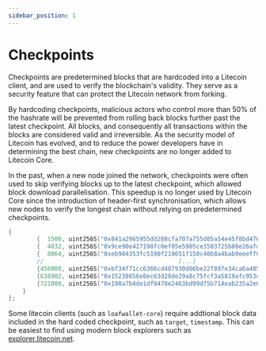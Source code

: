 ```yaml
---
sidebar_position: 1
---
```


# Checkpoints

Checkpoints are predetermined blocks that are hardcoded into a Litecoin client, and are used to verify the blockchain's validity. 
They serve as a security feature that can protect the Litecoin network from forking.

By hardcoding checkpoints, malicious actors who control more than 50% of the hashrate will be prevented from rolling back blocks
further past the latest checkpoint. All blocks, and consequently all transactions within the blocks are considered valid and irreversible.
As the security model of Litecoin has evolved, and to reduce the power developers have in determining the best chain, new checkpoints
are no longer added to Litecoin Core.

In the past, when a new node joined the network, checkpoints were often used to skip verifying blocks up to the latest checkpoint, which allowed block download parallelisation. This speedup is no longer used by Litecoin Core since the introduction of header-first synchronisation, which allows new nodes to verify the longest chain without relying on predetermined checkpoints.

```cpp title="src/chainparams.cpp#L149" link="https://github.com/litecoin-project/litecoin/blob/master/src/chainparams.cpp#L149"
{
        {  1500, uint256S("0x841a2965955dd288cfa707a755d05a54e45f8bd476835ec9af4402a2b59a2967")},
        {  4032, uint256S("0x9ce90e427198fc0ef05e5905ce3503725b80e26afd35a987965fd7e3d9cf0846")},
        {  8064, uint256S("0xeb984353fc5190f210651f150c40b8a4bab9eeeff0b729fcb3987da694430d70")},
        //                                      [...]                                         //
        {456000, uint256S("0xbf34f71cc6366cd487930d06be22f897e34ca6a40501ac7d401be32456372004")},
        {638902, uint256S("0x15238656e8ec63d28de29a8c75fcf3a5819afc953dcd9cc45cecc53baec74f38")},
        {721000, uint256S("0x198a7b4de1df9478e2463bd99d75b714eab235a2e63e741641dc8a759a9840e5")},
    }
};
```

Some litecoin clients (such as `loafwallet-core`) require addtional block data included in the hard coded checkpoint, such as `target`, `timestamp`.
This can be easiest to find using modern block explorers such as [explorer.litecoin.net](https://explorer.litecoin.net).